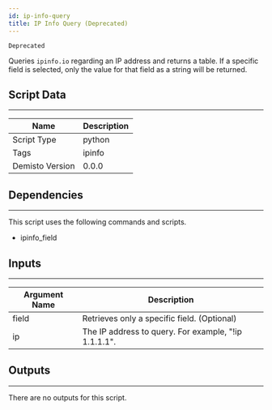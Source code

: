 ```yaml
---
id: ip-info-query
title: IP Info Query (Deprecated)
---
```


`Deprecated`

Queries `ipinfo.io` regarding an IP address and returns a table. If a specific field is selected, only the value for that field as a string will be returned.
## Script Data
---

| **Name** | **Description** |
| --- | --- |
| Script Type | python |
| Tags | ipinfo |
| Demisto Version | 0.0.0 |

## Dependencies
---
This script uses the following commands and scripts.
* ipinfo_field

## Inputs
---

| **Argument Name** | **Description** |
| --- | --- |
| field | Retrieves only a specific field. (Optional) |
| ip | The IP address to query. For example, "!ip 1.1.1.1". |

## Outputs
---
There are no outputs for this script.
